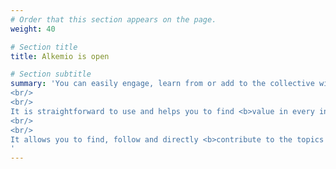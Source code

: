 ```yaml
---
# Order that this section appears on the page.
weight: 40

# Section title
title: Alkemio is open

# Section subtitle 
summary: 'You can easily engage, learn from or add to the collective wisdom of the community.
<br/>
<br/>
It is straightforward to use and helps you to find <b>value in every interaction</b>.
<br/>
<br/>
It allows you to find, follow and directly <b>contribute to the topics you care about</b>. 
'
---
```


